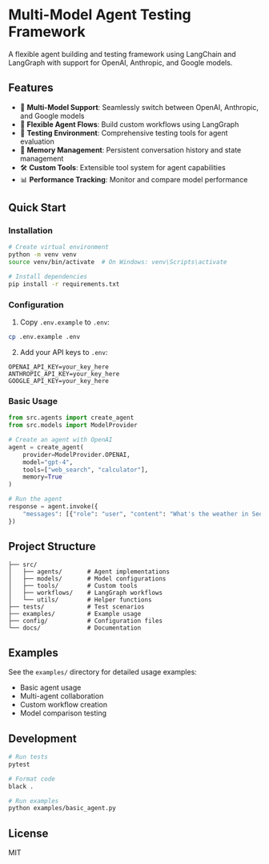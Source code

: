# Multi-Model Agent Testing Framework

A flexible agent building and testing framework using LangChain and LangGraph with support for OpenAI, Anthropic, and Google models.

## Features

- 🤖 **Multi-Model Support**: Seamlessly switch between OpenAI, Anthropic, and Google models
- 🔄 **Flexible Agent Flows**: Build custom workflows using LangGraph
- 🧪 **Testing Environment**: Comprehensive testing tools for agent evaluation
- 💾 **Memory Management**: Persistent conversation history and state management
- 🛠️ **Custom Tools**: Extensible tool system for agent capabilities
- 📊 **Performance Tracking**: Monitor and compare model performance

## Quick Start

### Installation

```bash
# Create virtual environment
python -m venv venv
source venv/bin/activate  # On Windows: venv\Scripts\activate

# Install dependencies
pip install -r requirements.txt
```

### Configuration

1. Copy `.env.example` to `.env`:
```bash
cp .env.example .env
```

2. Add your API keys to `.env`:
```
OPENAI_API_KEY=your_key_here
ANTHROPIC_API_KEY=your_key_here
GOOGLE_API_KEY=your_key_here
```

### Basic Usage

```python
from src.agents import create_agent
from src.models import ModelProvider

# Create an agent with OpenAI
agent = create_agent(
    provider=ModelProvider.OPENAI,
    model="gpt-4",
    tools=["web_search", "calculator"],
    memory=True
)

# Run the agent
response = agent.invoke({
    "messages": [{"role": "user", "content": "What's the weather in Seoul?"}]
})
```

## Project Structure

```
├── src/
│   ├── agents/       # Agent implementations
│   ├── models/       # Model configurations
│   ├── tools/        # Custom tools
│   ├── workflows/    # LangGraph workflows
│   └── utils/        # Helper functions
├── tests/            # Test scenarios
├── examples/         # Example usage
├── config/           # Configuration files
└── docs/             # Documentation
```

## Examples

See the `examples/` directory for detailed usage examples:
- Basic agent usage
- Multi-agent collaboration
- Custom workflow creation
- Model comparison testing

## Development

```bash
# Run tests
pytest

# Format code
black .

# Run examples
python examples/basic_agent.py
```

## License

MIT